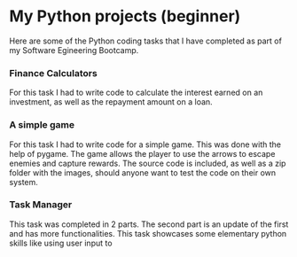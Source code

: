 # My Python projects (beginner)
Here are some of the Python coding tasks that I have completed as part of my Software Egineering Bootcamp. 

### Finance Calculators
For this task I had to write code to calculate the interest earned on an investment, as well as the repayment amount on a loan.

### A simple game
For this task I had to write code for a simple game. This was done with the help of pygame. The game allows the player to use the arrows to escape enemies and capture rewards. The source code is included, as well as a zip folder with the images, should anyone want to test the code on their own system.

### Task Manager
This task was completed in 2 parts. The second part is an update of the first and has more functionalities. This task showcases some elementary python skills like using user input to 
